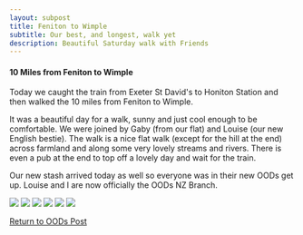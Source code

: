 ```yaml
---
layout: subpost
title: Feniton to Wimple
subtitle: Our best, and longest, walk yet
description: Beautiful Saturday walk with Friends
---
```


<h4>10 Miles from Feniton to Wimple</h4>

Today we caught the train from Exeter St David's to Honiton Station and then walked the 10 miles from Feniton to Wimple. 

It was a beautiful day for a walk, sunny and just cool enough to be comfortable. We were joined by Gaby (from our flat) and Louise (our new English bestie). The walk is a nice flat walk (except for the hill at the end) across farmland and along some very lovely streams and rivers. There is even a pub at the end to top off a lovely day and wait for the train. 

Our new stash arrived today as well so everyone was in their new OODs get up. Louise and I are now officially the OODs NZ Branch. 

<img src="https://adventuresofthetravellingtwins.com/Photos/2013-11-23-FenitonToWimple/day11-min.JPG" class="image1">
<img src="https://adventuresofthetravellingtwins.com/Photos/2013-11-23-FenitonToWimple/day12-min.JPG" class="image1">
<img src="https://adventuresofthetravellingtwins.com/Photos/2013-11-23-FenitonToWimple/day13-min.JPG" class="image1">
<img src="https://adventuresofthetravellingtwins.com/Photos/2013-11-23-FenitonToWimple/day14-min.JPG" class="image1">
<img src="https://adventuresofthetravellingtwins.com/Photos/2013-11-23-FenitonToWimple/day15-min.JPG" class="image1">
<img src="https://adventuresofthetravellingtwins.com/Photos/2013-11-23-FenitonToWimple/day16-min.JPG" class="image1">

<a href="https://adventuresofthetravellingtwins.com/2013/09/21/oddswalks/">Return to OODs Post</a>
